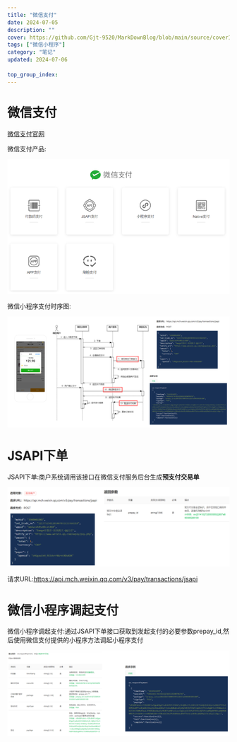 ```yaml
---
title: "微信支付"
date: 2024-07-05
description: ""
cover: https://github.com/Gjt-9520/MarkDownBlog/blob/main/source/coverImages/Bimage-135/Bimage58.jpg?raw=true
tags: ["微信小程序"]
category: "笔记"
updated: 2024-07-06
  
top_group_index: 
---
```


# 微信支付 

[微信支付官网](https://pay.weixin.qq.com/static/product/product_index.shtml)

微信支付产品:

![微信支付产品](../images/微信支付产品.png)

微信小程序支付时序图:

![微信小程序支付时序图](../images/微信小程序支付时序图.png)

# JSAPI下单

JSAPI下单:商户系统调用该接口在微信支付服务后台生成**预支付交易单**

![JSAPI下单](../images/JSAPI下单.png)

请求URL:https://api.mch.weixin.qq.com/v3/pay/transactions/jsapi

# 微信小程序调起支付

微信小程序调起支付:通过JSAPI下单接口获取到发起支付的必要参数prepay_id,然后使用微信支付提供的小程序方法调起小程序支付

![微信小程序调起支付](../images/微信小程序调起支付.png)